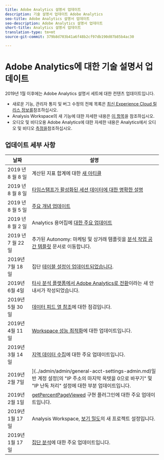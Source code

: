 ```yaml
---
title: Adobe Analytics 설명서 업데이트
description: 기술 설명서 업데이트 Adobe Analytics
seo-title: Adobe Analytics 설명서 업데이트
seo-description: Adobe Analytics 설명서 업데이트
short-title: Analytics 설명서 업데이트
translation-type: tm+mt
source-git-commit: 379b8d703b41a6f48b2cf97db190d07b85b4ac30

---
```



# Adobe Analytics에 대한 기술 설명서 업데이트

2019년 1월 이후에는 Adobe Analytics 설명서 세트에 대한 컨텐츠 업데이트입니다.

* 새로운 기능, 관리자 통지 및 버그 수정의 전체 목록은 [최신 Experience Cloud 릴리스 정보를](https://marketing.adobe.com/resources/help/en_US/whatsnew/)참조하십시오.
* Analysis Workspace의 새 기능에 대한 자세한 내용은 [이 항목](/help/analyze/analysis-workspace/new-features-in-analysis-workspace.md)을 참조하십시오.
* 오디오 및 비디오용 Adobe Analytics에 대한 자세한 내용은 Analytics에서 오디오 및 비디오 [측정을](https://docs.adobe.com/content/help/en/media-analytics/using/media-overview.html)참조하십시오.

## 업데이트 세부 사항

| 날짜 | 설명 |
|---|---|
| 2019 년 8 월 8 일 | 계산된 지표 합계에 대한 [새 아티클](/help/components/c-calcmetrics/cm-totals.md) |
| 2019 년 8 월 8 일 | [타임스탬프가 활성화된 세션 데이터에 대한 명확한 설명](/help/admin/admin/timestamp-optional.md) |
| 2019 년 8 월 5 일 | [주요 개념 업데이트](/help/analyze/reports-analytics/key-concepts.md) |
| 2019 년 8 월 2 일 | Analytics 용어집에 [대한 주요 업데이트](/help/technotes/terms.md) |
| 2019 년 7 월 22 일 | 추가된 Autonomy: 마케팅 및 상거래 템플릿을 [분석 작업 공간 템플릿](/help/analyze/analysis-workspace/build-workspace-project/starter-projects.md) 문서로 이동합니다. |
| 2019년 7월 18일 | 집단 [테이블 설정이 업데이트되었습니다](/help/analyze/analysis-workspace/visualizations/cohort-table/t-cohort.md). |
| 2019년 6월 4일 | [타사 분석 플랫폼에서 Adobe Analytics로 전환](../technotes/ga-to-aa/home.md)이라는 새 안내서가 작성되었습니다. |
| 2019년 5월 30일 | [데이터 피드 열 참조](../export/analytics-data-feed/c-df-contents/datafeeds-reference.md)에 대한 점검입니다. |
| 2019년 4월 11일 | [Workspace 성능 최적화](../analyze/analysis-workspace/optimizing-performance.md)에 대한 업데이트입니다. |
| 2019년 3월 14일 | [지역 데이터 수집](../technotes/rdc/regional-data-collection.md)에 대한 주요 업데이트입니다. |
| 2019년 2월 7일 | ](../admin/admin/general-acct-settings-admin.md)일반 계정 설정[의 "IP 주소의 마지막 옥텟을 0으로 바꾸기" 및 "IP 난독 처리" 설정에 대한 부분 업데이트입니다. |
| 2019년 2월 1일 | [getPercentPageViewed](../implement/js-implementation/plugins/getpercentpageviewed.md) 구현 플러그인에 대한 주요 업데이트입니다. |
| 2019년 1월 17일 | Analysis Workspace, [보기 밀도](../analyze/analysis-workspace/build-workspace-project/view-density.md)의 새 프로젝트 설정입니다. |
| 2019년 1월 17일 | [집단 분석](../analyze/analysis-workspace/visualizations/cohort-table/cohort-analysis.md)에 대한 주요 업데이트입니다. |
